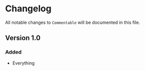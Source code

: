 # Changelog

All notable changes to `Commentable` will be documented in this file.

## Version 1.0

### Added
- Everything
